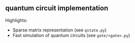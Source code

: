 quantum circuit implementation
------------------------------

Highlights:
- Sparse matrix representation (see `qstate.py`)
- Fast simulation of quantum circuits (see `gate/<gate>.py`)
